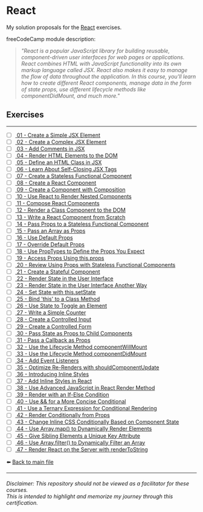 # React

My solution proposals for the [React](https://www.freecodecamp.org/learn/front-end-development-libraries#react)
exercises.

freeCodeCamp module description:
> *"React is a popular JavaScript library for building reusable, component-driven user interfaces for web pages or applications. React combines HTML with JavaScript functionality into its own markup language called JSX. React also makes it easy to manage the flow of data throughout the application. In this course, you'll learn how to create different React components, manage data in the form of state props, use different lifecycle methods like componentDidMount, and much more."*

## Exercises

---

- [ ] [ 01 - Create a Simple JSX Element]()
- [ ] [ 02 - Create a Complex JSX Element]()
- [ ] [ 03 - Add Comments in JSX]()
- [ ] [ 04 - Render HTML Elements to the DOM]()
- [ ] [ 05 - Define an HTML Class in JSX]()
- [ ] [ 06 - Learn About Self-Closing JSX Tags]()
- [ ] [ 07 - Create a Stateless Functional Component]()
- [ ] [ 08 - Create a React Component]()
- [ ] [ 09 - Create a Component with Composition]()
- [ ] [ 10 - Use React to Render Nested Components]()
- [ ] [ 11 - Compose React Components]()
- [ ] [ 12 - Render a Class Component to the DOM]()
- [ ] [ 13 - Write a React Component from Scratch]()
- [ ] [ 14 - Pass Props to a Stateless Functional Component]()
- [ ] [ 15 - Pass an Array as Props]()
- [ ] [ 16 - Use Default Props]()
- [ ] [ 17 - Override Default Props]()
- [ ] [ 18 - Use PropTypes to Define the Props You Expect]()
- [ ] [ 19 - Access Props Using this.props]()
- [ ] [ 20 - Review Using Props with Stateless Functional Components]()
- [ ] [ 21 - Create a Stateful Component]()
- [ ] [ 22 - Render State in the User Interface]()
- [ ] [ 23 - Render State in the User Interface Another Way]()
- [ ] [ 24 - Set State with this.setState]()
- [ ] [ 25 - Bind 'this' to a Class Method]()
- [ ] [ 26 - Use State to Toggle an Element]()
- [ ] [ 27 - Write a Simple Counter]()
- [ ] [ 28 - Create a Controlled Input]()
- [ ] [ 29 - Create a Controlled Form]()
- [ ] [ 30 - Pass State as Props to Child Components]()
- [ ] [ 31 - Pass a Callback as Props]()
- [ ] [ 32 - Use the Lifecycle Method componentWillMount]()
- [ ] [ 33 - Use the Lifecycle Method componentDidMount]()
- [ ] [ 34 - Add Event Listeners]()
- [ ] [ 35 - Optimize Re-Renders with shouldComponentUpdate]()
- [ ] [ 36 - Introducing Inline Styles]()
- [ ] [ 37 - Add Inline Styles in React]()
- [ ] [ 38 - Use Advanced JavaScript in React Render Method]()
- [ ] [ 39 - Render with an If-Else Condition]()
- [ ] [ 40 - Use && for a More Concise Conditional]()
- [ ] [ 41 - Use a Ternary Expression for Conditional Rendering]()
- [ ] [ 42 - Render Conditionally from Props]()
- [ ] [ 43 - Change Inline CSS Conditionally Based on Component State]()
- [ ] [ 44 - Use Array.map() to Dynamically Render Elements]()
- [ ] [ 45 - Give Sibling Elements a Unique Key Attribute]()
- [ ] [ 46 - Use Array.filter() to Dynamically Filter an Array]()
- [ ] [ 47 - Render React on the Server with renderToString]()

⬅️ [Back to main file](../README.md)

---

###### Disclaimer: This repository should not be viewed as a facilitator for these courses. <br> This is intended to highlight and memorize my journey through this certification.